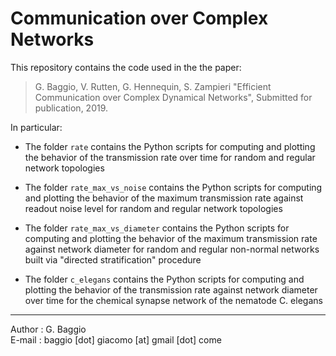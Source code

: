 # Communication over Complex Networks 

This repository contains the code used in the the paper:

> G. Baggio, V. Rutten, G. Hennequin, S. Zampieri "Efficient Communication over Complex Dynamical Networks", Submitted for publication, 2019. 

In particular:

- The folder `rate` contains the Python scripts for computing and plotting the behavior of the transmission rate over time for random and regular network topologies

- The folder `rate_max_vs_noise` contains the Python scripts for computing and plotting the behavior of the maximum  transmission rate against readout noise level for random and regular network topologies

- The folder `rate_max_vs_diameter` contains the Python scripts for computing and plotting the behavior of the maximum transmission rate against network diameter for random and regular non-normal networks built via "directed stratification" procedure

- The folder `c_elegans` contains the Python scripts for computing and plotting the behavior of the transmission rate against network diameter over time for the chemical synapse network of the nematode C. elegans

***

Author : G. Baggio <br/>
E-mail : baggio [dot] giacomo [at] gmail [dot] come
